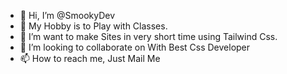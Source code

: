 - 👋 Hi, I’m @SmookyDev
- 👀 My Hobby is to Play with Classes.
- 🌱 I’m want to make Sites in very short time using Tailwind Css.
- 💞️ I’m looking to collaborate on With Best Css Developer
- 📫 How to reach me, Just Mail Me

<!---
Smooky Dev is a repository for the both beginner and expertise, who want to enhance there front end skill not only using Tailwind but also traditional Css. In future we will be working on UI/UX  & Back End. If you have any sort of problem in front end so just ask us.
--->
